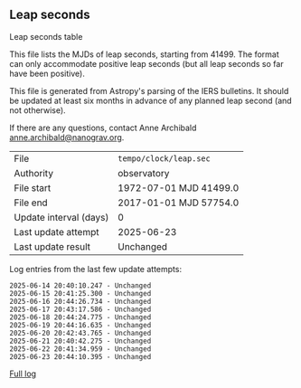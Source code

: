 
## Leap seconds

Leap seconds table

This file lists the MJDs of leap seconds, starting from 41499.
The format can only accommodate positive leap seconds (but all
leap seconds so far have been positive).

This file is generated from Astropy's parsing of the IERS
bulletins. It should be updated at least six months in advance
of any planned leap second (and not otherwise).

If there are any questions, contact Anne Archibald
<anne.archibald@nanograv.org>.

|     |     |
|:--- |:--- |
| File | `tempo/clock/leap.sec` |
| Authority | observatory |
| File start | 1972-07-01 MJD 41499.0 |
| File end | 2017-01-01 MJD 57754.0 |
| Update interval (days) | 0 |
| Last update attempt | 2025-06-23 |
| Last update result | Unchanged |

Log entries from the last few update attempts:
```
2025-06-14 20:40:10.247 - Unchanged
2025-06-15 20:41:25.300 - Unchanged
2025-06-16 20:44:26.734 - Unchanged
2025-06-17 20:43:17.586 - Unchanged
2025-06-18 20:44:24.775 - Unchanged
2025-06-19 20:44:16.635 - Unchanged
2025-06-20 20:42:43.765 - Unchanged
2025-06-21 20:40:42.275 - Unchanged
2025-06-22 20:41:34.959 - Unchanged
2025-06-23 20:44:10.395 - Unchanged
```
[Full log](https://raw.githubusercontent.com/ipta/pulsar-clock-corrections/main/log/tempo/clock/leap.sec.log)
